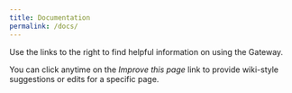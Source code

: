 ```yaml
---
title: Documentation
permalink: /docs/
---
```

Use the links to the right to find helpful information on using the Gateway.

You can click anytime on the *Improve this page* link to provide wiki-style suggestions or edits for a specific page.
